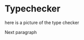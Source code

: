 # Typechecker


here is a picture of the type checker

[](/trac/ghc/attachment/wiki/TypeChecker/diag.png)


Next paragraph
